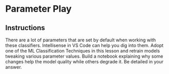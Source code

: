 # Parameter Play

## Instructions

There are a lot of parameters that are set by default when working with these classifiers. Intellisense in VS Code can help you dig into them. Adopt one of the ML Classification Techniques in this lesson and retrain models tweaking various parameter values. Build a notebook explaining why some changes help the model quality while others degrade it. Be detailed in your answer.
